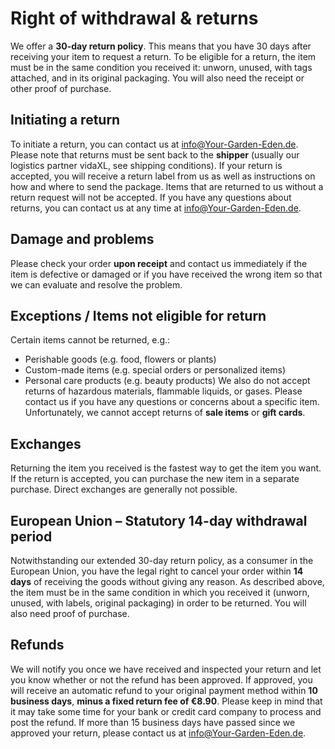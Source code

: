 # Right of withdrawal & returns
We offer a **30-day return policy**. This means that you have 30 days after receiving your item to request a return.
To be eligible for a return, the item must be in the same condition you received it: unworn, unused, with tags attached, and in its original packaging. You will also need the receipt or other proof of purchase.
## Initiating a return
To initiate a return, you can contact us at [info@Your-Garden-Eden.de](mailto:info@Your-Garden-Eden.de). Please note that returns must be sent back to the **shipper** (usually our logistics partner vidaXL, see shipping conditions).
If your return is accepted, you will receive a return label from us as well as instructions on how and where to send the package. Items that are returned to us without a return request will not be accepted.
If you have any questions about returns, you can contact us at any time at [info@Your-Garden-Eden.de](mailto:info@Your-Garden-Eden.de).
## Damage and problems
Please check your order **upon receipt** and contact us immediately if the item is defective or damaged or if you have received the wrong item so that we can evaluate and resolve the problem.
## Exceptions / Items not eligible for return
Certain items cannot be returned, e.g.:
* Perishable goods (e.g. food, flowers or plants)
* Custom-made items (e.g. special orders or personalized items)
* Personal care products (e.g. beauty products)
We also do not accept returns of hazardous materials, flammable liquids, or gases. Please contact us if you have any questions or concerns about a specific item.
Unfortunately, we cannot accept returns of **sale items** or **gift cards**.
## Exchanges
Returning the item you received is the fastest way to get the item you want. If the return is accepted, you can purchase the new item in a separate purchase. Direct exchanges are generally not possible.
## European Union – Statutory 14-day withdrawal period
Notwithstanding our extended 30-day return policy, as a consumer in the European Union, you have the legal right to cancel your order within **14 days** of receiving the goods without giving any reason. As described above, the item must be in the same condition in which you received it (unworn, unused, with labels, original packaging) in order to be returned. You will also need proof of purchase.
## Refunds
We will notify you once we have received and inspected your return and let you know whether or not the refund has been approved.
If approved, you will receive an automatic refund to your original payment method within **10 business days**, **minus a fixed return fee of €8.90**.
Please keep in mind that it may take some time for your bank or credit card company to process and post the refund. If more than 15 business days have passed since we approved your return, please contact us at [info@Your-Garden-Eden.de](mailto:info@Your-Garden-Eden.de).